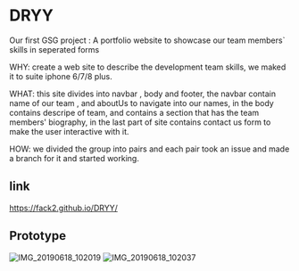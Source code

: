 # DRYY

Our first GSG project :
A portfolio website to showcase our team members\` skills in seperated forms

WHY: create a web site to describe the development team skills, we maked it to suite iphone 6/7/8 plus.

WHAT: this site divides into navbar , body and footer,
the navbar contain name of our team , and aboutUs to navigate into our names, in the body contains descripe of team, and contains a section that has the team members' biography, in the last part of site contains contact us form to make the user interactive with it.

HOW: we divided the group into pairs and each pair took an issue and made a branch for it and started working.

## link

https://fack2.github.io/DRYY/

## Prototype

![IMG_20190618_102019](https://user-images.githubusercontent.com/27896127/59661363-5acbf400-91b3-11e9-9726-26a9cbaa0ecf.jpg)
![IMG_20190618_102037](https://user-images.githubusercontent.com/27896127/59661345-50a9f580-91b3-11e9-9804-e087b7f29a0d.jpg)
